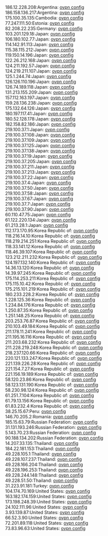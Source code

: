186.12.228.208:Argentina: [ovpn config](vpn/186_12_228_208.ovpn)  
186.158.136.217:Argentina: [ovpn config](vpn/186_158_136_217.ovpn)  
175.100.35.135:Cambodia: [ovpn config](vpn/175_100_35_135.ovpn)  
77.247.111.50:Estonia: [ovpn config](vpn/77_247_111_50.ovpn)  
82.208.22.235:Germany: [ovpn config](vpn/82_208_22_235.ovpn)  
103.201.129.18:Japan: [ovpn config](vpn/103_201_129_18.ovpn)  
106.180.102.77:Japan: [ovpn config](vpn/106_180_102_77.ovpn)  
114.142.91.113:Japan: [ovpn config](vpn/114_142_91_113.ovpn)  
115.38.115.212:Japan: [ovpn config](vpn/115_38_115_212.ovpn)  
119.150.14.196:Japan: [ovpn config](vpn/119_150_14_196.ovpn)  
122.26.212.168:Japan: [ovpn config](vpn/122_26_212_168.ovpn)  
124.211.192.57:Japan: [ovpn config](vpn/124_211_192_57.ovpn)  
124.219.211.107:Japan: [ovpn config](vpn/124_219_211_107.ovpn)  
125.1.244.74:Japan: [ovpn config](vpn/125_1_244_74.ovpn)  
126.126.110.196:Japan: [ovpn config](vpn/126_126_110_196.ovpn)  
126.74.189.118:Japan: [ovpn config](vpn/126_74_189_118.ovpn)  
131.213.155.209:Japan: [ovpn config](vpn/131_213_155_209.ovpn)  
157.112.163.197:Japan: [ovpn config](vpn/157_112_163_197.ovpn)  
159.28.136.238:Japan: [ovpn config](vpn/159_28_136_238.ovpn)  
175.132.64.126:Japan: [ovpn config](vpn/175_132_64_126.ovpn)  
180.197.117.41:Japan: [ovpn config](vpn/180_197_117_41.ovpn)  
180.52.128.178:Japan: [ovpn config](vpn/180_52_128_178.ovpn)  
182.158.82.186:Japan: [ovpn config](vpn/182_158_82_186.ovpn)  
219.100.37.1:Japan: [ovpn config](vpn/219_100_37_1.ovpn)  
219.100.37.108:Japan: [ovpn config](vpn/219_100_37_108.ovpn)  
219.100.37.109:Japan: [ovpn config](vpn/219_100_37_109.ovpn)  
219.100.37.125:Japan: [ovpn config](vpn/219_100_37_125.ovpn)  
219.100.37.138:Japan: [ovpn config](vpn/219_100_37_138.ovpn)  
219.100.37.19:Japan: [ovpn config](vpn/219_100_37_19.ovpn)  
219.100.37.205:Japan: [ovpn config](vpn/219_100_37_205.ovpn)  
219.100.37.211:Japan: [ovpn config](vpn/219_100_37_211.ovpn)  
219.100.37.213:Japan: [ovpn config](vpn/219_100_37_213.ovpn)  
219.100.37.22:Japan: [ovpn config](vpn/219_100_37_22.ovpn)  
219.100.37.4:Japan: [ovpn config](vpn/219_100_37_4.ovpn)  
219.100.37.50:Japan: [ovpn config](vpn/219_100_37_50.ovpn)  
219.100.37.58:Japan: [ovpn config](vpn/219_100_37_58.ovpn)  
219.100.37.67:Japan: [ovpn config](vpn/219_100_37_67.ovpn)  
219.100.37.7:Japan: [ovpn config](vpn/219_100_37_7.ovpn)  
219.100.37.90:Japan: [ovpn config](vpn/219_100_37_90.ovpn)  
60.110.47.75:Japan: [ovpn config](vpn/60_110_47_75.ovpn)  
61.122.220.134:Japan: [ovpn config](vpn/61_122_220_134.ovpn)  
61.213.28.1:Japan: [ovpn config](vpn/61_213_28_1.ovpn)  
112.173.170.95:Korea Republic of: [ovpn config](vpn/112_173_170_95.ovpn)  
118.216.14.10:Korea Republic of: [ovpn config](vpn/118_216_14_10.ovpn)  
118.219.214.251:Korea Republic of: [ovpn config](vpn/118_219_214_251.ovpn)  
118.33.141.12:Korea Republic of: [ovpn config](vpn/118_33_141_12.ovpn)  
118.46.39.107:Korea Republic of: [ovpn config](vpn/118_46_39_107.ovpn)  
123.212.211.232:Korea Republic of: [ovpn config](vpn/123_212_211_232.ovpn)  
124.197.132.140:Korea Republic of: [ovpn config](vpn/124_197_132_140.ovpn)  
14.36.13.120:Korea Republic of: [ovpn config](vpn/14_36_13_120.ovpn)  
14.39.97.245:Korea Republic of: [ovpn config](vpn/14_39_97_245.ovpn)  
175.114.253.211:Korea Republic of: [ovpn config](vpn/175_114_253_211.ovpn)  
175.115.10.42:Korea Republic of: [ovpn config](vpn/175_115_10_42.ovpn)  
175.215.101.219:Korea Republic of: [ovpn config](vpn/175_215_101_219.ovpn)  
180.233.228.2:Korea Republic of: [ovpn config](vpn/180_233_228_2.ovpn)  
1.228.125.36:Korea Republic of: [ovpn config](vpn/1_228_125_36.ovpn)  
1.234.84.176:Korea Republic of: [ovpn config](vpn/1_234_84_176.ovpn)  
1.250.87.35:Korea Republic of: [ovpn config](vpn/1_250_87_35.ovpn)  
1.251.148.25:Korea Republic of: [ovpn config](vpn/1_251_148_25.ovpn)  
203.253.76.87:Korea Republic of: [ovpn config](vpn/203_253_76_87.ovpn)  
210.103.49.184:Korea Republic of: [ovpn config](vpn/210_103_49_184.ovpn)  
211.178.11.241:Korea Republic of: [ovpn config](vpn/211_178_11_241.ovpn)  
211.195.16.116:Korea Republic of: [ovpn config](vpn/211_195_16_116.ovpn)  
211.203.68.232:Korea Republic of: [ovpn config](vpn/211_203_68_232.ovpn)  
211.228.219.248:Korea Republic of: [ovpn config](vpn/211_228_219_248.ovpn)  
218.237.120.66:Korea Republic of: [ovpn config](vpn/218_237_120_66.ovpn)  
220.121.133.247:Korea Republic of: [ovpn config](vpn/220_121_133_247.ovpn)  
221.139.226.28:Korea Republic of: [ovpn config](vpn/221_139_226_28.ovpn)  
221.154.7.27:Korea Republic of: [ovpn config](vpn/221_154_7_27.ovpn)  
221.156.19.189:Korea Republic of: [ovpn config](vpn/221_156_19_189.ovpn)  
58.120.23.86:Korea Republic of: [ovpn config](vpn/58_120_23_86.ovpn)  
58.123.131.190:Korea Republic of: [ovpn config](vpn/58_123_131_190.ovpn)  
58.230.98.124:Korea Republic of: [ovpn config](vpn/58_230_98_124.ovpn)  
61.251.7.104:Korea Republic of: [ovpn config](vpn/61_251_7_104.ovpn)  
61.79.13.156:Korea Republic of: [ovpn config](vpn/61_79_13_156.ovpn)  
61.83.232.4:Korea Republic of: [ovpn config](vpn/61_83_232_4.ovpn)  
38.25.15.67:Peru: [ovpn config](vpn/38_25_15_67.ovpn)  
146.70.205.2:Romania: [ovpn config](vpn/146_70_205_2.ovpn)  
185.15.63.79:Russian Federation: [ovpn config](vpn/185_15_63_79.ovpn)  
31.131.193.246:Russian Federation: [ovpn config](vpn/31_131_193_246.ovpn)  
5.143.70.23:Russian Federation: [ovpn config](vpn/5_143_70_23.ovpn)  
90.188.134.202:Russian Federation: [ovpn config](vpn/90_188_134_202.ovpn)  
14.207.33.135:Thailand: [ovpn config](vpn/14_207_33_135.ovpn)  
184.22.181.153:Thailand: [ovpn config](vpn/184_22_181_153.ovpn)  
49.228.105.1:Thailand: [ovpn config](vpn/49_228_105_1.ovpn)  
49.228.107.237:Thailand: [ovpn config](vpn/49_228_107_237.ovpn)  
49.228.166.204:Thailand: [ovpn config](vpn/49_228_166_204.ovpn)  
49.228.196.253:Thailand: [ovpn config](vpn/49_228_196_253.ovpn)  
49.228.244.148:Thailand: [ovpn config](vpn/49_228_244_148.ovpn)  
49.228.51.50:Thailand: [ovpn config](vpn/49_228_51_50.ovpn)  
31.223.91.181:Turkey: [ovpn config](vpn/31_223_91_181.ovpn)  
104.174.70.169:United States: [ovpn config](vpn/104_174_70_169.ovpn)  
163.182.174.159:United States: [ovpn config](vpn/163_182_174_159.ovpn)  
173.198.248.39:United States: [ovpn config](vpn/173_198_248_39.ovpn)  
24.102.111.96:United States: [ovpn config](vpn/24_102_111_96.ovpn)  
3.93.139.87:United States: [ovpn config](vpn/3_93_139_87.ovpn)  
66.52.3.90:United States: [ovpn config](vpn/66_52_3_90.ovpn)  
72.201.89.118:United States: [ovpn config](vpn/72_201_89_118.ovpn)  
73.83.96.63:United States: [ovpn config](vpn/73_83_96_63.ovpn)  
